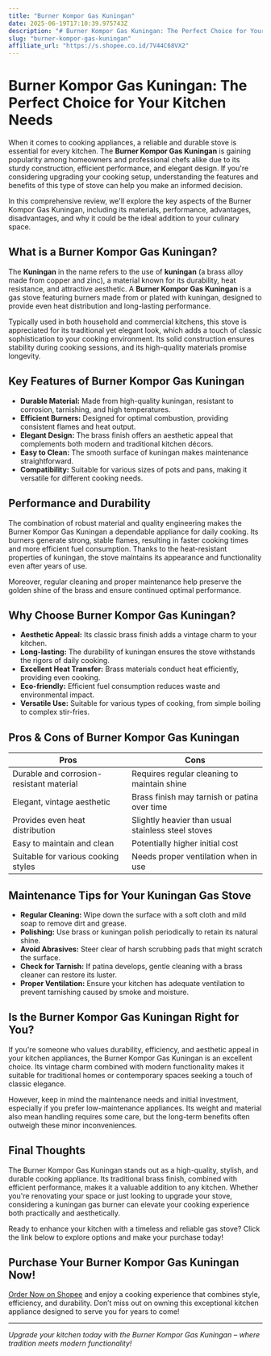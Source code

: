 ```yaml
---
title: "Burner Kompor Gas Kuningan"
date: 2025-06-19T17:10:39.975743Z
description: "# Burner Kompor Gas Kuningan: The Perfect Choice for Your Kitchen Needs..."
slug: "burner-kompor-gas-kuningan"
affiliate_url: "https://s.shopee.co.id/7V44C68VX2"
---
```

# Burner Kompor Gas Kuningan: The Perfect Choice for Your Kitchen Needs

When it comes to cooking appliances, a reliable and durable stove is essential for every kitchen. The **Burner Kompor Gas Kuningan** is gaining popularity among homeowners and professional chefs alike due to its sturdy construction, efficient performance, and elegant design. If you're considering upgrading your cooking setup, understanding the features and benefits of this type of stove can help you make an informed decision.

In this comprehensive review, we'll explore the key aspects of the Burner Kompor Gas Kuningan, including its materials, performance, advantages, disadvantages, and why it could be the ideal addition to your culinary space.

## What is a Burner Kompor Gas Kuningan?

The **Kuningan** in the name refers to the use of **kuningan** (a brass alloy made from copper and zinc), a material known for its durability, heat resistance, and attractive aesthetic. A **Burner Kompor Gas Kuningan** is a gas stove featuring burners made from or plated with kuningan, designed to provide even heat distribution and long-lasting performance.

Typically used in both household and commercial kitchens, this stove is appreciated for its traditional yet elegant look, which adds a touch of classic sophistication to your cooking environment. Its solid construction ensures stability during cooking sessions, and its high-quality materials promise longevity.

## Key Features of Burner Kompor Gas Kuningan

- **Durable Material:** Made from high-quality kuningan, resistant to corrosion, tarnishing, and high temperatures.
- **Efficient Burners:** Designed for optimal combustion, providing consistent flames and heat output.
- **Elegant Design:** The brass finish offers an aesthetic appeal that complements both modern and traditional kitchen décors.
- **Easy to Clean:** The smooth surface of kuningan makes maintenance straightforward.
- **Compatibility:** Suitable for various sizes of pots and pans, making it versatile for different cooking needs.

## Performance and Durability

The combination of robust material and quality engineering makes the Burner Kompor Gas Kuningan a dependable appliance for daily cooking. Its burners generate strong, stable flames, resulting in faster cooking times and more efficient fuel consumption. Thanks to the heat-resistant properties of kuningan, the stove maintains its appearance and functionality even after years of use.

Moreover, regular cleaning and proper maintenance help preserve the golden shine of the brass and ensure continued optimal performance.

## Why Choose Burner Kompor Gas Kuningan?

- **Aesthetic Appeal:** Its classic brass finish adds a vintage charm to your kitchen.
- **Long-lasting:** The durability of kuningan ensures the stove withstands the rigors of daily cooking.
- **Excellent Heat Transfer:** Brass materials conduct heat efficiently, providing even cooking.
- **Eco-friendly:** Efficient fuel consumption reduces waste and environmental impact.
- **Versatile Use:** Suitable for various types of cooking, from simple boiling to complex stir-fries.

## Pros & Cons of Burner Kompor Gas Kuningan

| Pros                                               | Cons                                               |
|-----------------------------------------------------|-----------------------------------------------------|
| Durable and corrosion-resistant material          | Requires regular cleaning to maintain shine       |
| Elegant, vintage aesthetic                        | Brass finish may tarnish or patina over time     |
| Provides even heat distribution                     | Slightly heavier than usual stainless steel stoves |
| Easy to maintain and clean                        | Potentially higher initial cost                  |
| Suitable for various cooking styles               | Needs proper ventilation when in use             |

## Maintenance Tips for Your Kuningan Gas Stove

- **Regular Cleaning:** Wipe down the surface with a soft cloth and mild soap to remove dirt and grease.
- **Polishing:** Use brass or kuningan polish periodically to retain its natural shine.
- **Avoid Abrasives:** Steer clear of harsh scrubbing pads that might scratch the surface.
- **Check for Tarnish:** If patina develops, gentle cleaning with a brass cleaner can restore its luster.
- **Proper Ventilation:** Ensure your kitchen has adequate ventilation to prevent tarnishing caused by smoke and moisture.

## Is the Burner Kompor Gas Kuningan Right for You?

If you're someone who values durability, efficiency, and aesthetic appeal in your kitchen appliances, the Burner Kompor Gas Kuningan is an excellent choice. Its vintage charm combined with modern functionality makes it suitable for traditional homes or contemporary spaces seeking a touch of classic elegance.

However, keep in mind the maintenance needs and initial investment, especially if you prefer low-maintenance appliances. Its weight and material also mean handling requires some care, but the long-term benefits often outweigh these minor inconveniences.

## Final Thoughts

The Burner Kompor Gas Kuningan stands out as a high-quality, stylish, and durable cooking appliance. Its traditional brass finish, combined with efficient performance, makes it a valuable addition to any kitchen. Whether you're renovating your space or just looking to upgrade your stove, considering a kuningan gas burner can elevate your cooking experience both practically and aesthetically.

Ready to enhance your kitchen with a timeless and reliable gas stove? Click the link below to explore options and make your purchase today!

## Purchase Your Burner Kompor Gas Kuningan Now!

[Order Now on Shopee](https://s.shopee.co.id/7V44C68VX2) and enjoy a cooking experience that combines style, efficiency, and durability. Don’t miss out on owning this exceptional kitchen appliance designed to serve you for years to come!

---

*Upgrade your kitchen today with the Burner Kompor Gas Kuningan – where tradition meets modern functionality!*